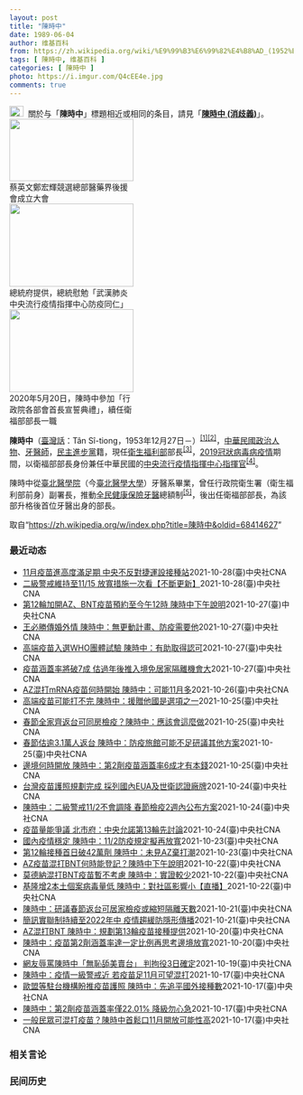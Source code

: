 ```yaml
---
layout: post
title: "陳時中"
date: 1989-06-04
author: 维基百科
from: https://zh.wikipedia.org/wiki/%E9%99%B3%E6%99%82%E4%B8%AD_(1952%E5%B9%B4)
tags: [ 陳時中, 维基百科 ]
categories: [ 陳時中 ]
photo: https://i.imgur.com/Q4cEE4e.jpg
comments: true
---
```

<div class="mw-parser-output"><div id="noteTA-54dafe5e" class="noteTA"><div class="noteTA-group"><div data-noteta-group-source="module" data-noteta-group="Medicine"></div></div></div>
<div role="note" class="hatnote navigation-not-searchable"><a href="/wiki/Wikipedia:%E6%B6%88%E6%AD%A7%E4%B9%89" title="Wikipedia:消歧义"><img alt="Disambig gray.svg" src="//upload.wikimedia.org/wikipedia/commons/thumb/5/5f/Disambig_gray.svg/25px-Disambig_gray.svg.png" decoding="async" width="25" height="19" srcset="//upload.wikimedia.org/wikipedia/commons/thumb/5/5f/Disambig_gray.svg/38px-Disambig_gray.svg.png 1.5x, //upload.wikimedia.org/wikipedia/commons/thumb/5/5f/Disambig_gray.svg/50px-Disambig_gray.svg.png 2x" data-file-width="220" data-file-height="168"></a><style data-mw-deduplicate="TemplateStyles:r67269465">.mw-parser-output .ifmobile>.mobile:nth-child(2n){display:none}</style><span class="ifmobile"><span class="nomobile">&nbsp;&nbsp;</span><span class="mobile"></span></span>關於与「<b>陳時中</b>」標題相近或相同的条目，請見「<b><a href="/wiki/%E9%99%B3%E6%99%82%E4%B8%AD_(%E6%B6%88%E6%AD%A7%E7%BE%A9)" class="mw-disambig" title="陳時中 (消歧義)">陳時中 (消歧義)</a></b>」。</div>

<div class="thumb tright"><div class="thumbinner" style="width:222px;"><a href="/wiki/File:%E9%84%AD%E5%AE%8F%E8%BC%9D%E8%88%87%E9%86%AB%E6%94%BF%E4%BA%BA%E5%A3%AB%E5%90%88%E7%85%A7.jpg" class="image"><img alt="" src="//upload.wikimedia.org/wikipedia/commons/thumb/e/e0/%E9%84%AD%E5%AE%8F%E8%BC%9D%E8%88%87%E9%86%AB%E6%94%BF%E4%BA%BA%E5%A3%AB%E5%90%88%E7%85%A7.jpg/220px-%E9%84%AD%E5%AE%8F%E8%BC%9D%E8%88%87%E9%86%AB%E6%94%BF%E4%BA%BA%E5%A3%AB%E5%90%88%E7%85%A7.jpg" decoding="async" width="220" height="110" class="thumbimage" srcset="//upload.wikimedia.org/wikipedia/commons/thumb/e/e0/%E9%84%AD%E5%AE%8F%E8%BC%9D%E8%88%87%E9%86%AB%E6%94%BF%E4%BA%BA%E5%A3%AB%E5%90%88%E7%85%A7.jpg/330px-%E9%84%AD%E5%AE%8F%E8%BC%9D%E8%88%87%E9%86%AB%E6%94%BF%E4%BA%BA%E5%A3%AB%E5%90%88%E7%85%A7.jpg 1.5x, //upload.wikimedia.org/wikipedia/commons/thumb/e/e0/%E9%84%AD%E5%AE%8F%E8%BC%9D%E8%88%87%E9%86%AB%E6%94%BF%E4%BA%BA%E5%A3%AB%E5%90%88%E7%85%A7.jpg/440px-%E9%84%AD%E5%AE%8F%E8%BC%9D%E8%88%87%E9%86%AB%E6%94%BF%E4%BA%BA%E5%A3%AB%E5%90%88%E7%85%A7.jpg 2x" data-file-width="4160" data-file-height="2080"></a>  <div class="thumbcaption"><div class="magnify"><a href="/wiki/File:%E9%84%AD%E5%AE%8F%E8%BC%9D%E8%88%87%E9%86%AB%E6%94%BF%E4%BA%BA%E5%A3%AB%E5%90%88%E7%85%A7.jpg" class="internal" title="放大"></a></div>蔡英文鄭宏輝競選總部醫藥界後援會成立大會</div></div></div>
<div class="thumb tright"><div class="thumbinner" style="width:222px;"><a href="/wiki/File:02.07_%E7%B8%BD%E7%B5%B1%E6%85%B0%E5%8B%89%E3%80%8C%E5%9A%B4%E9%87%8D%E7%89%B9%E6%AE%8A%E5%82%B3%E6%9F%93%E6%80%A7%E8%82%BA%E7%82%8E%E4%B8%AD%E5%A4%AE%E6%B5%81%E8%A1%8C%E7%96%AB%E6%83%85%E6%8C%87%E6%8F%AE%E4%B8%AD%E5%BF%83%E9%98%B2%E7%96%AB%E5%90%8C%E4%BB%81%E3%80%8D_(49500116692).jpg" class="image"><img alt="" src="//upload.wikimedia.org/wikipedia/commons/thumb/9/95/02.07_%E7%B8%BD%E7%B5%B1%E6%85%B0%E5%8B%89%E3%80%8C%E5%9A%B4%E9%87%8D%E7%89%B9%E6%AE%8A%E5%82%B3%E6%9F%93%E6%80%A7%E8%82%BA%E7%82%8E%E4%B8%AD%E5%A4%AE%E6%B5%81%E8%A1%8C%E7%96%AB%E6%83%85%E6%8C%87%E6%8F%AE%E4%B8%AD%E5%BF%83%E9%98%B2%E7%96%AB%E5%90%8C%E4%BB%81%E3%80%8D_%2849500116692%29.jpg/220px-02.07_%E7%B8%BD%E7%B5%B1%E6%85%B0%E5%8B%89%E3%80%8C%E5%9A%B4%E9%87%8D%E7%89%B9%E6%AE%8A%E5%82%B3%E6%9F%93%E6%80%A7%E8%82%BA%E7%82%8E%E4%B8%AD%E5%A4%AE%E6%B5%81%E8%A1%8C%E7%96%AB%E6%83%85%E6%8C%87%E6%8F%AE%E4%B8%AD%E5%BF%83%E9%98%B2%E7%96%AB%E5%90%8C%E4%BB%81%E3%80%8D_%2849500116692%29.jpg" decoding="async" width="220" height="147" class="thumbimage" srcset="//upload.wikimedia.org/wikipedia/commons/thumb/9/95/02.07_%E7%B8%BD%E7%B5%B1%E6%85%B0%E5%8B%89%E3%80%8C%E5%9A%B4%E9%87%8D%E7%89%B9%E6%AE%8A%E5%82%B3%E6%9F%93%E6%80%A7%E8%82%BA%E7%82%8E%E4%B8%AD%E5%A4%AE%E6%B5%81%E8%A1%8C%E7%96%AB%E6%83%85%E6%8C%87%E6%8F%AE%E4%B8%AD%E5%BF%83%E9%98%B2%E7%96%AB%E5%90%8C%E4%BB%81%E3%80%8D_%2849500116692%29.jpg/330px-02.07_%E7%B8%BD%E7%B5%B1%E6%85%B0%E5%8B%89%E3%80%8C%E5%9A%B4%E9%87%8D%E7%89%B9%E6%AE%8A%E5%82%B3%E6%9F%93%E6%80%A7%E8%82%BA%E7%82%8E%E4%B8%AD%E5%A4%AE%E6%B5%81%E8%A1%8C%E7%96%AB%E6%83%85%E6%8C%87%E6%8F%AE%E4%B8%AD%E5%BF%83%E9%98%B2%E7%96%AB%E5%90%8C%E4%BB%81%E3%80%8D_%2849500116692%29.jpg 1.5x, //upload.wikimedia.org/wikipedia/commons/thumb/9/95/02.07_%E7%B8%BD%E7%B5%B1%E6%85%B0%E5%8B%89%E3%80%8C%E5%9A%B4%E9%87%8D%E7%89%B9%E6%AE%8A%E5%82%B3%E6%9F%93%E6%80%A7%E8%82%BA%E7%82%8E%E4%B8%AD%E5%A4%AE%E6%B5%81%E8%A1%8C%E7%96%AB%E6%83%85%E6%8C%87%E6%8F%AE%E4%B8%AD%E5%BF%83%E9%98%B2%E7%96%AB%E5%90%8C%E4%BB%81%E3%80%8D_%2849500116692%29.jpg/440px-02.07_%E7%B8%BD%E7%B5%B1%E6%85%B0%E5%8B%89%E3%80%8C%E5%9A%B4%E9%87%8D%E7%89%B9%E6%AE%8A%E5%82%B3%E6%9F%93%E6%80%A7%E8%82%BA%E7%82%8E%E4%B8%AD%E5%A4%AE%E6%B5%81%E8%A1%8C%E7%96%AB%E6%83%85%E6%8C%87%E6%8F%AE%E4%B8%AD%E5%BF%83%E9%98%B2%E7%96%AB%E5%90%8C%E4%BB%81%E3%80%8D_%2849500116692%29.jpg 2x" data-file-width="2048" data-file-height="1365"></a>  <div class="thumbcaption"><div class="magnify"><a href="/wiki/File:02.07_%E7%B8%BD%E7%B5%B1%E6%85%B0%E5%8B%89%E3%80%8C%E5%9A%B4%E9%87%8D%E7%89%B9%E6%AE%8A%E5%82%B3%E6%9F%93%E6%80%A7%E8%82%BA%E7%82%8E%E4%B8%AD%E5%A4%AE%E6%B5%81%E8%A1%8C%E7%96%AB%E6%83%85%E6%8C%87%E6%8F%AE%E4%B8%AD%E5%BF%83%E9%98%B2%E7%96%AB%E5%90%8C%E4%BB%81%E3%80%8D_(49500116692).jpg" class="internal" title="放大"></a></div>總統府提供，總統慰勉「武漢肺炎中央流行疫情指揮中心防疫同仁」</div></div></div>
<div class="thumb tright"><div class="thumbinner" style="width:222px;"><a href="/wiki/File:05.20_%E7%B8%BD%E7%B5%B1%E4%B8%BB%E6%8C%81%E3%80%8C%E8%A1%8C%E6%94%BF%E9%99%A2%E5%89%AF%E9%99%A2%E9%95%B7%E6%9A%A8%E5%90%84%E9%83%A8%E6%9C%83%E9%A6%96%E9%95%B7%E5%AE%A3%E8%AA%93%E5%85%B8%E7%A6%AE%E3%80%8D-%E9%99%B3%E6%99%82%E4%B8%AD.jpg" class="image"><img alt="" src="//upload.wikimedia.org/wikipedia/commons/thumb/a/aa/05.20_%E7%B8%BD%E7%B5%B1%E4%B8%BB%E6%8C%81%E3%80%8C%E8%A1%8C%E6%94%BF%E9%99%A2%E5%89%AF%E9%99%A2%E9%95%B7%E6%9A%A8%E5%90%84%E9%83%A8%E6%9C%83%E9%A6%96%E9%95%B7%E5%AE%A3%E8%AA%93%E5%85%B8%E7%A6%AE%E3%80%8D-%E9%99%B3%E6%99%82%E4%B8%AD.jpg/220px-05.20_%E7%B8%BD%E7%B5%B1%E4%B8%BB%E6%8C%81%E3%80%8C%E8%A1%8C%E6%94%BF%E9%99%A2%E5%89%AF%E9%99%A2%E9%95%B7%E6%9A%A8%E5%90%84%E9%83%A8%E6%9C%83%E9%A6%96%E9%95%B7%E5%AE%A3%E8%AA%93%E5%85%B8%E7%A6%AE%E3%80%8D-%E9%99%B3%E6%99%82%E4%B8%AD.jpg" decoding="async" width="220" height="147" class="thumbimage" srcset="//upload.wikimedia.org/wikipedia/commons/thumb/a/aa/05.20_%E7%B8%BD%E7%B5%B1%E4%B8%BB%E6%8C%81%E3%80%8C%E8%A1%8C%E6%94%BF%E9%99%A2%E5%89%AF%E9%99%A2%E9%95%B7%E6%9A%A8%E5%90%84%E9%83%A8%E6%9C%83%E9%A6%96%E9%95%B7%E5%AE%A3%E8%AA%93%E5%85%B8%E7%A6%AE%E3%80%8D-%E9%99%B3%E6%99%82%E4%B8%AD.jpg/330px-05.20_%E7%B8%BD%E7%B5%B1%E4%B8%BB%E6%8C%81%E3%80%8C%E8%A1%8C%E6%94%BF%E9%99%A2%E5%89%AF%E9%99%A2%E9%95%B7%E6%9A%A8%E5%90%84%E9%83%A8%E6%9C%83%E9%A6%96%E9%95%B7%E5%AE%A3%E8%AA%93%E5%85%B8%E7%A6%AE%E3%80%8D-%E9%99%B3%E6%99%82%E4%B8%AD.jpg 1.5x, //upload.wikimedia.org/wikipedia/commons/thumb/a/aa/05.20_%E7%B8%BD%E7%B5%B1%E4%B8%BB%E6%8C%81%E3%80%8C%E8%A1%8C%E6%94%BF%E9%99%A2%E5%89%AF%E9%99%A2%E9%95%B7%E6%9A%A8%E5%90%84%E9%83%A8%E6%9C%83%E9%A6%96%E9%95%B7%E5%AE%A3%E8%AA%93%E5%85%B8%E7%A6%AE%E3%80%8D-%E9%99%B3%E6%99%82%E4%B8%AD.jpg/440px-05.20_%E7%B8%BD%E7%B5%B1%E4%B8%BB%E6%8C%81%E3%80%8C%E8%A1%8C%E6%94%BF%E9%99%A2%E5%89%AF%E9%99%A2%E9%95%B7%E6%9A%A8%E5%90%84%E9%83%A8%E6%9C%83%E9%A6%96%E9%95%B7%E5%AE%A3%E8%AA%93%E5%85%B8%E7%A6%AE%E3%80%8D-%E9%99%B3%E6%99%82%E4%B8%AD.jpg 2x" data-file-width="2508" data-file-height="1672"></a>  <div class="thumbcaption"><div class="magnify"><a href="/wiki/File:05.20_%E7%B8%BD%E7%B5%B1%E4%B8%BB%E6%8C%81%E3%80%8C%E8%A1%8C%E6%94%BF%E9%99%A2%E5%89%AF%E9%99%A2%E9%95%B7%E6%9A%A8%E5%90%84%E9%83%A8%E6%9C%83%E9%A6%96%E9%95%B7%E5%AE%A3%E8%AA%93%E5%85%B8%E7%A6%AE%E3%80%8D-%E9%99%B3%E6%99%82%E4%B8%AD.jpg" class="internal" title="放大"></a></div>2020年5月20日，陳時中參加「行政院各部會首長宣誓典禮」，續任衛福部部長一職</div></div></div>
<p><b>陳時中</b>（<a href="/wiki/%E8%87%BA%E7%81%A3%E8%A9%B1" title="臺灣話">臺灣話</a>：<span lang="nan"><style data-mw-deduplicate="TemplateStyles:r58929728">.mw-parser-output .sans-serif{font-family:-apple-system,BlinkMacSystemFont,"Segoe UI",Roboto,Lato,"Helvetica Neue",Helvetica,Arial,sans-serif}</style><span class="sans-serif"><span lang="nan">Tân Sî-tiong</span></span></span>，1953年12月27日<span class="useeditintro" title="Template:BLP editintro">－</span>）<sup id="cite_ref-1" class="reference"><a href="#cite_note-1">[1]</a></sup><sup id="cite_ref-2" class="reference"><a href="#cite_note-2">[2]</a></sup>，<a href="/wiki/%E4%B8%AD%E8%8F%AF%E6%B0%91%E5%9C%8B" title="中華民國">中華民國</a><a href="/wiki/%E6%94%BF%E6%B2%BB%E4%BA%BA%E7%89%A9" title="政治人物">政治人物</a>、<a href="/wiki/%E7%89%99%E9%86%AB%E5%B8%AB" class="mw-redirect" title="牙醫師">牙醫師</a>，<a href="/wiki/%E6%B0%91%E4%B8%BB%E9%80%B2%E6%AD%A5%E9%BB%A8" title="民主進步黨">民主進步黨</a>籍，現任<a href="/wiki/%E4%B8%AD%E8%8F%AF%E6%B0%91%E5%9C%8B%E8%A1%9B%E7%94%9F%E7%A6%8F%E5%88%A9%E9%83%A8" title="中華民國衛生福利部">衛生福利部</a>部長<sup id="cite_ref-3" class="reference"><a href="#cite_note-3">[3]</a></sup>，<a href="/wiki/2019%E5%86%A0%E7%8B%80%E7%97%85%E6%AF%92%E7%97%85%E8%87%BA%E7%81%A3%E7%96%AB%E6%83%85" title="2019冠狀病毒病臺灣疫情">2019冠狀病毒病疫情</a>期間，以衛福部部長身份兼任中華民國的<a href="/wiki/%E5%9C%8B%E5%AE%B6%E8%A1%9B%E7%94%9F%E6%8C%87%E6%8F%AE%E4%B8%AD%E5%BF%83%E4%B8%AD%E5%A4%AE%E6%B5%81%E8%A1%8C%E7%96%AB%E6%83%85%E6%8C%87%E6%8F%AE%E4%B8%AD%E5%BF%83" title="國家衛生指揮中心中央流行疫情指揮中心">中央流行疫情指揮中心</a><a href="/wiki/%E6%8C%87%E6%8F%AE%E5%AE%98" title="指揮官">指揮官</a><sup id="cite_ref-4" class="reference"><a href="#cite_note-4">[4]</a></sup>。
</p><p>陳時中從<a href="/wiki/%E8%87%BA%E5%8C%97%E9%86%AB%E5%AD%B8%E9%99%A2" class="mw-redirect" title="臺北醫學院">臺北醫學院</a>（今<a href="/wiki/%E8%87%BA%E5%8C%97%E9%86%AB%E5%AD%B8%E5%A4%A7%E5%AD%B8" title="臺北醫學大學">臺北醫學大學</a>）牙醫系畢業，曾任行政院衛生署（衛生福利部前身）副署長，推動<a href="/wiki/%E5%85%A8%E6%B0%91%E5%81%A5%E5%BA%B7%E4%BF%9D%E9%9A%AA" title="全民健康保險">全民健康保險</a><a href="/wiki/%E7%89%99%E9%86%AB" title="牙醫">牙醫</a>總額制<sup id="cite_ref-5" class="reference"><a href="#cite_note-5">[5]</a></sup>，後出任衛福部部長，為該部升格後首位牙醫出身的部長。
</p>
</div><noscript><img src="//zh.wikipedia.org/wiki/Special:CentralAutoLogin/start?type=1x1" alt="" title="" width="1" height="1" style="border: none; position: absolute;"></noscript>
<div class="printfooter">取自“<a dir="ltr" href="https://zh.wikipedia.org/w/index.php?title=陳時中&amp;oldid=68414627">https://zh.wikipedia.org/w/index.php?title=陳時中&amp;oldid=68414627</a>”</div><div id="recent-news"><h3>最近动态</h3><ul><li><a href="https://nodebe4.github.io/waimei/2021-10-28/11%E6%9C%88%E7%96%AB%E8%8B%97%E9%80%B2%E9%AB%98%E5%BA%A6%E6%BB%BF%E8%B6%B3%E6%9C%9F-%E4%B8%AD%E5%A4%AE%E4%B8%8D%E5%8F%8D%E5%B0%8D%E6%8D%B7%E9%81%8B%E8%A8%AD%E6%8E%A5%E7%A8%AE%E7%AB%99" title="11月疫苗進高度滿足期 中央不反對捷運設接種站—— （中央社記者陳婕翎、江慧珺台北28日電）國內COVID-19疫苗到貨穩定，指揮中心指揮官陳時中今天說，預估11月起台灣進入疫苗高度滿足期，可滿...">11月疫苗進高度滿足期  中央不反對捷運設接種站</a><time>2021-10-28</time><a class="tag">(臺)中央社CNA</a></li>
<li><a href="https://nodebe4.github.io/waimei/2021-10-28/%E4%BA%8C%E7%B4%9A%E8%AD%A6%E6%88%92%E7%B6%AD%E6%8C%81%E8%87%B311-15-%E6%94%BE%E5%AF%AC%E6%8E%AA%E6%96%BD%E4%B8%80%E6%AC%A1%E7%9C%8B-%E4%B8%8D%E6%96%B7%E6%9B%B4%E6%96%B0" title="二級警戒維持至11/15 放寬措施一次看【不斷更新】—— 中央流行疫情指揮中心指揮官陳時中28日宣布，二級警戒維持至11月15日。（指揮中心提供） （中央社網站28日電）國內疫情趨緩，中央流行疫...">二級警戒維持至11/15 放寬措施一次看【不斷更新】</a><time>2021-10-28</time><a class="tag">(臺)中央社CNA</a></li>
<li><a href="https://nodebe4.github.io/waimei/2021-10-27/%E7%AC%AC12%E8%BC%AA%E5%8A%A0%E9%96%8BAZ-BNT%E7%96%AB%E8%8B%97%E9%A0%90%E7%B4%84%E8%87%B3%E4%BB%8A%E5%8D%8812%E6%99%82-%E9%99%B3%E6%99%82%E4%B8%AD%E4%B8%8B%E5%8D%88%E8%AA%AA%E6%98%8E" title="第12輪加開AZ、BNT疫苗預約至今午12時 陳時中下午說明—— 第12輪第2階段COVID-19疫苗預約27日再加開AZ疫苗第2劑與BNT疫苗第1劑的接種對象。圖為台北花博爭艷館大型接種站疫苗...">第12輪加開AZ、BNT疫苗預約至今午12時 陳時中下午說明</a><time>2021-10-27</time><a class="tag">(臺)中央社CNA</a></li>
<li><a href="https://nodebe4.github.io/waimei/2021-10-27/%E7%8E%8B%E5%BF%85%E5%8B%9D%E5%82%B3%E5%A9%9A%E5%A4%96%E6%83%85-%E9%99%B3%E6%99%82%E4%B8%AD-%E7%84%A1%E6%9B%B4%E5%8B%95%E8%A8%88%E7%95%AB-%E9%98%B2%E7%96%AB%E9%9C%80%E8%A6%81%E4%BB%96" title="王必勝傳婚外情 陳時中：無更動計畫、防疫需要他—— 中央流行疫情指揮中心醫療應變組副組長王必勝（圖）遭傳疑有婚外情，指揮官陳時中說，王必勝在公領域表現好，無論是指揮中心或醫福會都需要他。（中央社...">王必勝傳婚外情 陳時中：無更動計畫、防疫需要他</a><time>2021-10-27</time><a class="tag">(臺)中央社CNA</a></li>
<li><a href="https://nodebe4.github.io/waimei/2021-10-27/%E9%AB%98%E7%AB%AF%E7%96%AB%E8%8B%97%E5%85%A5%E9%81%B8WHO%E5%9C%98%E9%AB%94%E8%A9%A6%E9%A9%97-%E9%99%B3%E6%99%82%E4%B8%AD-%E6%9C%89%E5%8A%A9%E5%8F%96%E5%BE%97%E8%AA%8D%E5%8F%AF" title="高端疫苗入選WHO團體試驗 陳時中：有助取得認可—— 高端疫苗獲得WHO納入「團體試驗疫苗」計畫的2支疫苗之一。（中央社檔案照片） （中央社記者陳婕翎、江慧珺台北27日電）高端疫苗獲得世界衛生組...">高端疫苗入選WHO團體試驗 陳時中：有助取得認可</a><time>2021-10-27</time><a class="tag">(臺)中央社CNA</a></li>
<li><a href="https://nodebe4.github.io/waimei/2021-10-27/%E7%96%AB%E8%8B%97%E6%B6%B5%E8%93%8B%E7%8E%87%E5%B0%87%E7%A0%B47%E6%88%90-%E4%BC%B0%E9%81%8E%E5%B9%B4%E5%BE%8C%E6%8E%A8%E5%85%A5%E5%A2%83%E5%85%8D%E5%B1%85%E5%AE%B6%E9%9A%94%E9%9B%A2%E6%A9%9F%E6%9C%83%E5%A4%A7" title="疫苗涵蓋率將破7成 估過年後推入境免居家隔離機會大—— 指揮官陳時中推估，最快28日達成國內COVID-19疫苗接種人口7成涵蓋率目標，預估過年後推綠色通行證、入境者免居家隔離機會愈來愈大。（中...">疫苗涵蓋率將破7成 估過年後推入境免居家隔離機會大</a><time>2021-10-27</time><a class="tag">(臺)中央社CNA</a></li>
<li><a href="https://nodebe4.github.io/waimei/2021-10-26/AZ%E6%B7%B7%E6%89%93mRNA%E7%96%AB%E8%8B%97%E4%BD%95%E6%99%82%E9%96%8B%E5%A7%8B-%E9%99%B3%E6%99%82%E4%B8%AD-%E5%8F%AF%E8%83%BD11%E6%9C%88%E5%A4%9A" title="AZ混打mRNA疫苗何時開始 陳時中：可能11月多—— 衛福部長陳時中表示，AZ混打mRNA疫苗11月多可能可以開始，其他的混打要更晚。（中央社檔案照片） （中央社記者王揚宇台北26日電）民進黨...">AZ混打mRNA疫苗何時開始  陳時中：可能11月多</a><time>2021-10-26</time><a class="tag">(臺)中央社CNA</a></li>
<li><a href="https://nodebe4.github.io/waimei/2021-10-25/%E9%AB%98%E7%AB%AF%E7%96%AB%E8%8B%97%E5%8F%AF%E8%83%BD%E6%89%93%E4%B8%8D%E5%AE%8C-%E9%99%B3%E6%99%82%E4%B8%AD-%E6%8F%B4%E8%B4%88%E4%BB%96%E5%9C%8B%E6%98%AF%E9%81%B8%E9%A0%85%E4%B9%8B%E4%B8%80" title="高端疫苗可能打不完 陳時中：援贈他國是選項之一—— 衛生福利部長陳時中25日坦言，國內數百萬劑高端疫苗可能打不完。（中央社檔案照片） （中央社記者張茗喧台北25日電）隨疫苗接種高峰已過，衛生福利...">高端疫苗可能打不完 陳時中：援贈他國是選項之一</a><time>2021-10-25</time><a class="tag">(臺)中央社CNA</a></li>
<li><a href="https://nodebe4.github.io/waimei/2021-10-25/%E6%98%A5%E7%AF%80%E5%85%A8%E5%AE%B6%E9%BD%8A%E8%BF%94%E5%8F%B0%E5%8F%AF%E5%90%8C%E6%88%BF%E6%AA%A2%E7%96%AB-%E9%99%B3%E6%99%82%E4%B8%AD-%E6%87%89%E8%A9%B2%E6%9C%83%E9%80%99%E9%BA%BC%E5%81%9A" title="春節全家齊返台可同房檢疫？陳時中：應該會這麼做—— 因應春節返台潮，居家檢疫研議鬆綁，疫情指揮中心考慮允許全家人共同返台可同房檢疫。（中央社檔案照片） （中央社記者張茗喧台北25日電）因應春節返...">春節全家齊返台可同房檢疫？陳時中：應該會這麼做</a><time>2021-10-25</time><a class="tag">(臺)中央社CNA</a></li>
<li><a href="https://nodebe4.github.io/waimei/2021-10-25/%E6%98%A5%E7%AF%80%E4%BC%B0%E9%80%BE3.1%E8%90%AC%E4%BA%BA%E8%BF%94%E5%8F%B0-%E9%99%B3%E6%99%82%E4%B8%AD-%E9%98%B2%E7%96%AB%E6%97%85%E9%A4%A8%E5%8F%AF%E8%83%BD%E4%B8%8D%E8%B6%B3%E7%A0%94%E8%AD%B0%E5%85%B6%E4%BB%96%E6%96%B9%E6%A1%88" title="春節估逾3.1萬人返台 陳時中：防疫旅館可能不足研議其他方案—— 衛福部長陳時中25日說，明年春節返台人數恐超過3.1萬人，但盤點防疫旅館僅剩1000多間房，恐不足以因應，正研議其他檢疫方案。（...">春節估逾3.1萬人返台 陳時中：防疫旅館可能不足研議其他方案</a><time>2021-10-25</time><a class="tag">(臺)中央社CNA</a></li>
<li><a href="https://nodebe4.github.io/waimei/2021-10-25/%E9%82%8A%E5%A2%83%E4%BD%95%E6%99%82%E9%96%8B%E6%94%BE-%E9%99%B3%E6%99%82%E4%B8%AD-%E7%AC%AC2%E5%8A%91%E7%96%AB%E8%8B%97%E6%B6%B5%E8%93%8B%E7%8E%876%E6%88%90%E6%89%8D%E6%9C%89%E6%9C%AC%E9%8C%A2" title="邊境何時開放 陳時中：第2劑疫苗涵蓋率6成才有本錢—— 衛福部長陳時中25日表示，第1劑疫苗涵蓋率達7成、第2劑達6成，才有可能逐步開放邊境；截至10月22日台灣第1劑疫苗涵蓋率為66.39%，...">邊境何時開放 陳時中：第2劑疫苗涵蓋率6成才有本錢</a><time>2021-10-25</time><a class="tag">(臺)中央社CNA</a></li>
<li><a href="https://nodebe4.github.io/waimei/2021-10-24/%E5%8F%B0%E7%81%A3%E7%96%AB%E8%8B%97%E8%AD%B7%E7%85%A7%E8%A6%8F%E5%8A%83%E5%AE%8C%E6%88%90-%E6%8E%A1%E5%88%97%E5%9C%8B%E5%85%A7EUA%E5%8F%8A%E4%B8%96%E8%A1%9B%E8%AA%8D%E8%AD%89%E5%BB%A0%E7%89%8C" title="台灣疫苗護照規劃完成 採列國內EUA及世衛認證廠牌—— 衛福部長陳時中25日表示，台灣的疫苗護照已規劃完成，原則上會列入WHO認證的疫苗，但會例外排除。圖為桃園機場。（中央社檔案照片） （中央社...">台灣疫苗護照規劃完成 採列國內EUA及世衛認證廠牌</a><time>2021-10-24</time><a class="tag">(臺)中央社CNA</a></li>
<li><a href="https://nodebe4.github.io/waimei/2021-10-24/%E9%99%B3%E6%99%82%E4%B8%AD-%E4%BA%8C%E7%B4%9A%E8%AD%A6%E6%88%9211-2%E4%B8%8D%E6%9C%83%E8%AA%BF%E9%99%8D-%E6%98%A5%E7%AF%80%E6%AA%A2%E7%96%AB2%E9%80%B1%E5%85%A7%E5%85%AC%E5%B8%83%E6%96%B9%E6%A1%88" title="陳時中：二級警戒11/2不會調降 春節檢疫2週內公布方案—— 衛福部長陳時中25日表示，11月2日還不會降級，至於春節期間是否開放居家檢疫還在研議中，預計2週內公布相關規劃。（中央社檔案照片） ...">陳時中：二級警戒11/2不會調降 春節檢疫2週內公布方案</a><time>2021-10-24</time><a class="tag">(臺)中央社CNA</a></li>
<li><a href="https://nodebe4.github.io/waimei/2021-10-24/%E7%96%AB%E8%8B%97%E9%87%8F%E8%83%BD%E7%88%AD%E8%AD%B0-%E5%8C%97%E5%B8%82%E5%BA%9C-%E4%B8%AD%E5%A4%AE%E5%85%81%E8%AB%BE%E7%AC%AC13%E8%BC%AA%E5%85%88%E8%A8%8E%E8%AB%96" title="疫苗量能爭議 北市府：中央允諾第13輪先討論—— 台北市副市長蔡炳坤24日說，台北市醫療量能是足夠的，衛福部長陳時中早上已答應，第13輪開出需求前會先討論。（中央社檔案照片） （中央社記者陳昱婷...">疫苗量能爭議  北市府：中央允諾第13輪先討論</a><time>2021-10-24</time><a class="tag">(臺)中央社CNA</a></li>
<li><a href="https://nodebe4.github.io/waimei/2021-10-23/%E5%9C%8B%E5%85%A7%E7%96%AB%E6%83%85%E7%A9%A9%E5%AE%9A-%E9%99%B3%E6%99%82%E4%B8%AD-11-2%E9%98%B2%E7%96%AB%E8%A6%8F%E5%AE%9A%E6%93%AC%E5%86%8D%E6%94%BE%E5%AF%AC" title="國內疫情穩定 陳時中：11/2防疫規定擬再放寬—— 國內疫情穩定，二級警戒維持至11月1日，疫情指揮中心指揮官陳時中表示，11月2日起預計會再放寬防疫政策。中央社記者張皓安攝 110年10月23...">國內疫情穩定 陳時中：11/2防疫規定擬再放寬</a><time>2021-10-23</time><a class="tag">(臺)中央社CNA</a></li>
<li><a href="https://nodebe4.github.io/waimei/2021-10-23/%E7%AC%AC12%E8%BC%AA%E6%8E%A5%E7%A8%AE%E9%A6%96%E6%97%A5%E7%A0%B442%E8%90%AC%E5%8A%91-%E9%99%B3%E6%99%82%E4%B8%AD-%E6%9C%AA%E8%A6%8BAZ%E6%A3%84%E6%89%93%E6%BD%AE" title="第12輪接種首日破42萬劑 陳時中：未見AZ棄打潮—— 指揮中心指揮官陳時中表示，第12輪COVID-19疫苗開打首日共接種超過42萬劑疫苗，其中AZ疫苗報到率約89.3%，未見棄打潮。圖為五股...">第12輪接種首日破42萬劑 陳時中：未見AZ棄打潮</a><time>2021-10-23</time><a class="tag">(臺)中央社CNA</a></li>
<li><a href="https://nodebe4.github.io/waimei/2021-10-22/AZ%E7%96%AB%E8%8B%97%E6%B7%B7%E6%89%93BNT%E4%BD%95%E6%99%82%E8%83%BD%E7%99%BB%E8%A8%98-%E9%99%B3%E6%99%82%E4%B8%AD%E4%B8%8B%E5%8D%88%E8%AA%AA%E6%98%8E" title="AZ疫苗混打BNT何時能登記？陳時中下午說明—— 中央流行疫情指揮中心最快11月開放AZ疫苗混打BNT疫苗，預計這2天會公布登記政策。（中央社檔案照片） （中央社記者張茗喧台北23日電）中央流行...">AZ疫苗混打BNT何時能登記？陳時中下午說明</a><time>2021-10-22</time><a class="tag">(臺)中央社CNA</a></li>
<li><a href="https://nodebe4.github.io/waimei/2021-10-22/%E8%8E%AB%E5%BE%B7%E7%B4%8D%E6%B7%B7%E6%89%93BNT%E7%96%AB%E8%8B%97%E6%9A%AB%E4%B8%8D%E8%80%83%E6%85%AE-%E9%99%B3%E6%99%82%E4%B8%AD-%E5%AF%A6%E8%AD%89%E8%BC%83%E5%B0%91" title="莫德納混打BNT疫苗暫不考慮 陳時中：實證較少—— 外界關注是否開放莫德納混打BNT疫苗，指揮中心指揮官陳時中22日表示暫無此計畫。（中央社檔案照片） （中央社記者張茗喧、江慧珺台北22日電）A...">莫德納混打BNT疫苗暫不考慮 陳時中：實證較少</a><time>2021-10-22</time><a class="tag">(臺)中央社CNA</a></li>
<li><a href="https://nodebe4.github.io/waimei/2021-10-22/%E5%9F%BA%E9%9A%86%E5%A2%9E2%E6%9C%AC%E5%9C%9F%E5%80%8B%E6%A1%88%E7%97%85%E6%AF%92%E9%87%8F%E4%BD%8E-%E9%99%B3%E6%99%82%E4%B8%AD-%E5%B0%8D%E7%A4%BE%E5%8D%80%E5%BD%B1%E9%9F%BF%E5%B0%8F-%E7%9B%B4%E6%92%AD" title="基隆增2本土個案病毒量低 陳時中：對社區影響小【直播】—— 疫情指揮中心宣布22日國內新增2例COVID-19本土病例，均在基隆市。（中央社檔案照片） （中央社記者張茗喧、江慧珺台北22日電）疫...">基隆增2本土個案病毒量低 陳時中：對社區影響小【直播】</a><time>2021-10-22</time><a class="tag">(臺)中央社CNA</a></li>
<li><a href="https://nodebe4.github.io/waimei/2021-10-21/%E9%99%B3%E6%99%82%E4%B8%AD-%E7%A0%94%E8%AD%B0%E6%98%A5%E7%AF%80%E8%BF%94%E5%8F%B0%E5%8F%AF%E5%B1%85%E5%AE%B6%E6%AA%A2%E7%96%AB%E6%88%96%E7%B8%AE%E7%9F%AD%E9%9A%94%E9%9B%A2%E5%A4%A9%E6%95%B8" title="陳時中：研議春節返台可居家檢疫或縮短隔離天數—— 指揮中心指揮官陳時中21日表示，將初步規劃開放居家檢疫或縮短隔離天數，讓大家明年春節時能安心返台。（中央社檔案照片） （中央社記者江慧珺台北21...">陳時中：研議春節返台可居家檢疫或縮短隔離天數</a><time>2021-10-21</time><a class="tag">(臺)中央社CNA</a></li>
<li><a href="https://nodebe4.github.io/waimei/2021-10-21/%E7%B0%A1%E8%A8%8A%E5%AF%A6%E8%81%AF%E5%88%B6%E6%8C%81%E7%BA%8C%E8%87%B32022%E5%B9%B4%E4%B8%AD-%E7%96%AB%E6%83%85%E8%B6%A8%E7%B7%A9%E9%98%B2%E9%9A%B1%E5%BD%A2%E5%82%B3%E6%92%AD" title="簡訊實聯制持續至2022年中 疫情趨緩防隱形傳播—— 防疫指揮官陳時中21日表示，每次降級或放寬防疫措施，都可能有潛藏在社區的隱形傳播鏈出現，因此即便疫情趨緩，簡訊實聯制仍規劃實施到明年中。（中...">簡訊實聯制持續至2022年中 疫情趨緩防隱形傳播</a><time>2021-10-21</time><a class="tag">(臺)中央社CNA</a></li>
<li><a href="https://nodebe4.github.io/waimei/2021-10-20/AZ%E6%B7%B7%E6%89%93BNT-%E9%99%B3%E6%99%82%E4%B8%AD-%E8%A6%8F%E5%8A%83%E7%AC%AC13%E8%BC%AA%E7%96%AB%E8%8B%97%E6%8E%A5%E7%A8%AE%E6%8F%90%E4%BE%9B" title="AZ混打BNT 陳時中：規劃第13輪疫苗接種提供—— 陳時中21日表示將於第13輪疫苗預約時，提供部分接種第1劑AZ疫苗超過10週者，第2劑混打BNT疫苗。（中央社檔案照片） （中央社記者江慧珺...">AZ混打BNT 陳時中：規劃第13輪疫苗接種提供</a><time>2021-10-20</time><a class="tag">(臺)中央社CNA</a></li>
<li><a href="https://nodebe4.github.io/waimei/2021-10-20/%E9%99%B3%E6%99%82%E4%B8%AD-%E7%96%AB%E8%8B%97%E7%AC%AC2%E5%8A%91%E6%B6%B5%E8%93%8B%E7%8E%87%E9%81%94%E4%B8%80%E5%AE%9A%E6%AF%94%E4%BE%8B%E5%86%8D%E6%80%9D%E8%80%83%E9%82%8A%E5%A2%83%E6%94%BE%E5%AF%AC" title="陳時中：疫苗第2劑涵蓋率達一定比例再思考邊境放寬—— 指揮中心指揮官陳時中21日表示，邊境放寬要等到2劑疫苗涵蓋率達一定比例再思考。圖為北市大型接種站。（中央社檔案照片） （中央社記者江慧珺台北...">陳時中：疫苗第2劑涵蓋率達一定比例再思考邊境放寬</a><time>2021-10-20</time><a class="tag">(臺)中央社CNA</a></li>
<li><a href="https://nodebe4.github.io/waimei/2021-10-19/%E7%B6%B2%E5%8F%8B%E8%BE%B1%E7%BD%B5%E9%99%B3%E6%99%82%E4%B8%AD-%E7%84%A1%E6%81%A5%E8%88%94%E7%BE%8E%E8%B3%A3%E5%8F%B0-%E5%88%A4%E6%8B%98%E5%BD%B93%E6%97%A5%E7%A2%BA%E5%AE%9A" title="網友辱罵陳時中「無恥舔美賣台」 判拘役3日確定—— 賴姓男子在網路貼文指陳時中（圖）「無恥舔美賣台」，判拘役3日確定。（中央社檔案照片） （中央社記者劉世怡台北19日電）賴姓男子涉在網路貼文指「...">網友辱罵陳時中「無恥舔美賣台」 判拘役3日確定</a><time>2021-10-19</time><a class="tag">(臺)中央社CNA</a></li>
<li><a href="https://nodebe4.github.io/waimei/2021-10-17/%E9%99%B3%E6%99%82%E4%B8%AD-%E7%96%AB%E6%83%85%E4%B8%80%E7%B4%9A%E8%AD%A6%E6%88%92%E8%BF%91-%E8%8B%A5%E7%96%AB%E8%8B%97%E8%B6%B311%E6%9C%88%E5%8F%AF%E6%9C%9B%E6%B7%B7%E6%89%93" title="陳時中：疫情一級警戒近 若疫苗足11月可望混打—— （中央社記者張茗喧台北18日電）國內COVID-19疫情降溫，是否代表距離一級警戒更近一步，指揮中心指揮官陳時中今天上午在立法院坦言「可以這樣...">陳時中：疫情一級警戒近 若疫苗足11月可望混打</a><time>2021-10-17</time><a class="tag">(臺)中央社CNA</a></li>
<li><a href="https://nodebe4.github.io/waimei/2021-10-17/%E6%AD%90%E7%9B%9F%E7%AD%89%E9%A7%90%E5%8F%B0%E6%A9%9F%E6%A7%8B%E7%9B%BC%E6%8E%A8%E7%96%AB%E8%8B%97%E8%AD%B7%E7%85%A7-%E9%99%B3%E6%99%82%E4%B8%AD-%E5%85%88%E8%BF%BD%E5%B9%B3%E5%9C%8B%E5%A4%96%E6%8E%A5%E7%A8%AE%E6%95%B8" title="歐盟等駐台機構盼推疫苗護照 陳時中：先追平國外接種數—— 歐盟等駐台單位認為台灣邊境管制措施太嚴格，盼推動疫苗護照。指揮中心指揮官陳時中17日表示，現階段應先追平國外接種數據。（中央社檔案照片）...">歐盟等駐台機構盼推疫苗護照 陳時中：先追平國外接種數</a><time>2021-10-17</time><a class="tag">(臺)中央社CNA</a></li>
<li><a href="https://nodebe4.github.io/waimei/2021-10-17/%E9%99%B3%E6%99%82%E4%B8%AD-%E7%AC%AC2%E5%8A%91%E7%96%AB%E8%8B%97%E6%B6%B5%E8%93%8B%E7%8E%87%E5%83%8522.01-%E9%99%8D%E7%B4%9A%E5%8B%BF%E5%BF%83%E6%80%A5" title="陳時中：第2劑疫苗涵蓋率僅22.01% 降級勿心急—— 疫情指揮中心指揮官陳時中17日說，國內第2劑疫苗涵蓋率僅22.01%，請大家對於降級不要心急。（中央社檔案照片） （中央社記者江慧珺、陳婕...">陳時中：第2劑疫苗涵蓋率僅22.01% 降級勿心急</a><time>2021-10-17</time><a class="tag">(臺)中央社CNA</a></li>
<li><a href="https://nodebe4.github.io/waimei/2021-10-17/%E4%B8%80%E8%88%AC%E6%B0%91%E7%9C%BE%E5%8F%AF%E6%B7%B7%E6%89%93%E7%96%AB%E8%8B%97-%E9%99%B3%E6%99%82%E4%B8%AD%E9%A6%96%E9%AC%86%E5%8F%A311%E6%9C%88%E9%96%8B%E6%94%BE%E5%8F%AF%E8%83%BD%E6%80%A7%E9%AB%98" title="一般民眾可混打疫苗？陳時中首鬆口11月開放可能性高—— （中央社記者陳婕翎、江慧珺台北17日電）國內現階段僅開放醫護人員及打第1劑嚴重過敏者混打COVID-19疫苗，一般民眾混打時程受關注。指揮...">一般民眾可混打疫苗？陳時中首鬆口11月開放可能性高</a><time>2021-10-17</time><a class="tag">(臺)中央社CNA</a></li>
</ul></div><div id="open-opinion"><h3>相关言论</h3><ul></ul></div><div id="mjls-record"><h3>民间历史</h3><ul></ul></div>